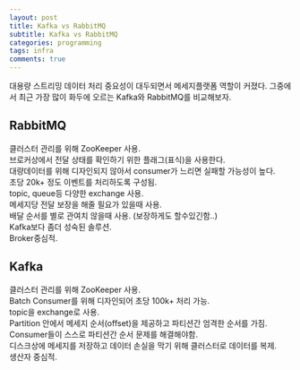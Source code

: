 ```yaml
---
layout: post
title: Kafka vs RabbitMQ
subtitle: Kafka vs RabbitMQ
categories: programming
tags: infra
comments: true
---
```


대용량 스트리밍 데이터 처리 중요성이 대두되면서 메세지플랫폼 역할이 커졌다. 그중에서 최근 가장 많이 화두에 오르는 Kafka와 RabbitMQ를 비교해보자.

## RabbitMQ
클러스터 관리를 위해 ZooKeeper 사용.  
브로커상에서 전달 상태를 확인하기 위한 플래그(표식)을 사용한다.  
대량데이터를 위해 디자인되지 않아서 consumer가 느리면 실패할 가능성이 높다.  
초당 20k+ 정도 이벤트를 처리하도록 구성됨.  
topic, queue등 다양한 exchange 사용.  
메세지당 전달 보장을 해줄 필요가 있을때 사용.  
배달 순서를 별로 관여치 않을때 사용. (보장하게도 할수있긴함..)  
Kafka보다 좀더 성숙된 솔루션.  
Broker중심적.  

## Kafka
클러스터 관리를 위해 ZooKeeper 사용.  
Batch Consumer를 위해 디자인되어 초당 100k+ 처리 가능.   
topic을 exchange로 사용.  
Partition 안에서 메세지 순서(offset)을 제공하고 파티션간 엄격한 순서를 가짐.  
Consumer들이 스스로 파티션간 순서 문제를 해결해야함.  
디스크상에 메세지를 저장하고 데이터 손실을 막기 위해 클러스터로 데이터를 복제.  
생산자 중심적.  
